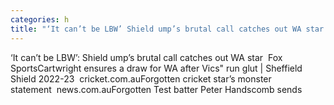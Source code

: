 ```yaml
---
categories: h
title: "‘It can’t be LBW’ Shield ump’s brutal call catches out WA star  Fox Sports"
---
```

‘It can’t be LBW’: Shield ump’s brutal call catches out WA star&nbsp;&nbsp;Fox SportsCartwright ensures a draw for WA after Vics" run glut | Sheffield Shield 2022-23&nbsp;&nbsp;cricket.com.auForgotten cricket star’s monster statement&nbsp;&nbsp;news.com.auForgotten Test batter Peter Handscomb sends 